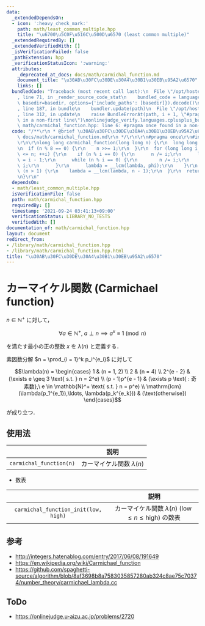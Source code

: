 ```yaml
---
data:
  _extendedDependsOn:
  - icon: ':heavy_check_mark:'
    path: math/least_common_multiple.hpp
    title: "\u6700\u5C0F\u516C\u500D\u6570 (least common multiple)"
  _extendedRequiredBy: []
  _extendedVerifiedWith: []
  _isVerificationFailed: false
  _pathExtension: hpp
  _verificationStatusIcon: ':warning:'
  attributes:
    _deprecated_at_docs: docs/math/carmichal_function.md
    document_title: "\u30AB\u30FC\u30DE\u30A4\u30B1\u30EB\u95A2\u6570"
    links: []
  bundledCode: "Traceback (most recent call last):\n  File \"/opt/hostedtoolcache/Python/3.10.0/x64/lib/python3.10/site-packages/onlinejudge_verify/documentation/build.py\"\
    , line 71, in _render_source_code_stat\n    bundled_code = language.bundle(stat.path,\
    \ basedir=basedir, options={'include_paths': [basedir]}).decode()\n  File \"/opt/hostedtoolcache/Python/3.10.0/x64/lib/python3.10/site-packages/onlinejudge_verify/languages/cplusplus.py\"\
    , line 187, in bundle\n    bundler.update(path)\n  File \"/opt/hostedtoolcache/Python/3.10.0/x64/lib/python3.10/site-packages/onlinejudge_verify/languages/cplusplus_bundle.py\"\
    , line 312, in update\n    raise BundleErrorAt(path, i + 1, \"#pragma once found\
    \ in a non-first line\")\nonlinejudge_verify.languages.cplusplus_bundle.BundleErrorAt:\
    \ math/carmichal_function.hpp: line 6: #pragma once found in a non-first line\n"
  code: "/**\r\n * @brief \u30AB\u30FC\u30DE\u30A4\u30B1\u30EB\u95A2\u6570\r\n * @docs\
    \ docs/math/carmichal_function.md\r\n */\r\n\r\n#pragma once\r\n#include \"least_common_multiple.hpp\"\
    \r\n\r\nlong long carmichal_function(long long n) {\r\n  long long lambda = 1;\r\
    \n  if (n % 8 == 0) {\r\n    n >>= 1;\r\n  }\r\n  for (long long i = 2; i * i\
    \ <= n; ++i) {\r\n    if (n % i == 0) {\r\n      n /= i;\r\n      long long phi\
    \ = i - 1;\r\n      while (n % i == 0) {\r\n        n /= i;\r\n        phi *=\
    \ i;\r\n      }\r\n      lambda = __lcm(lambda, phi);\r\n    }\r\n  }\r\n  if\
    \ (n > 1) {\r\n    lambda = __lcm(lambda, n - 1);\r\n  }\r\n  return lambda;\r\
    \n}\r\n"
  dependsOn:
  - math/least_common_multiple.hpp
  isVerificationFile: false
  path: math/carmichal_function.hpp
  requiredBy: []
  timestamp: '2021-09-24 03:41:13+09:00'
  verificationStatus: LIBRARY_NO_TESTS
  verifiedWith: []
documentation_of: math/carmichal_function.hpp
layout: document
redirect_from:
- /library/math/carmichal_function.hpp
- /library/math/carmichal_function.hpp.html
title: "\u30AB\u30FC\u30DE\u30A4\u30B1\u30EB\u95A2\u6570"
---
```

# カーマイケル関数 (Carmichael function)

$n \in \mathbb{N}^+$ に対して，

$$\forall a \in \mathbb{N}^+,\ a \perp n \implies a^x \equiv 1 \pmod{n}$$

を満たす最小の正の整数 $x$ を $\lambda(n)$ と定義する．

素因数分解 $n = \prod_{i = 1}^k p_i^{e_i}$ に対して

$$\lambda(n) = \begin{cases} 1 & (n = 1, 2) \\ 2 & (n = 4) \\ 2^{e - 2} & (\exists e \geq 3 \text{ s.t. } n = 2^e) \\ (p - 1)p^{e - 1} & (\exists p \text{ : 奇素数},\ e \in \mathbb{N}^+ \text{ s.t. } n = p^e) \\ \mathrm{lcm} (\lambda(p_1^{e_1}),\ldots, \lambda(p_k^{e_k})) & (\text{otherwise}) \end{cases}$$

が成り立つ．


## 使用法

||説明|
|:--:|:--:|
|`carmichal_function(n)`|カーマイケル関数 $\lambda(n)$|

- 数表

||説明|
|:--:|:--:|
|`carmichal_function_init(low, high)`|カーマイケル関数 $\lambda(n) \ (\mathrm{low} \leq n \leq \mathrm{high})$ の数表|


## 参考

- http://integers.hatenablog.com/entry/2017/06/08/191649
- https://en.wikipedia.org/wiki/Carmichael_function
- https://github.com/spaghetti-source/algorithm/blob/8af3698b8a7583035857280ab324c8ae75c70374/number_theory/carmichael_lambda.cc


## ToDo

- https://onlinejudge.u-aizu.ac.jp/problems/2720
